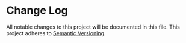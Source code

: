# Change Log
All notable changes to this project will be documented in this file. This
project adheres to [Semantic Versioning](http://semver.org/).
